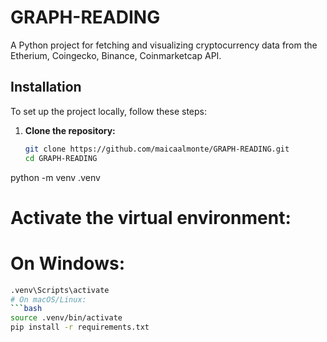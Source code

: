 # GRAPH-READING

A Python project for fetching and visualizing cryptocurrency data from the Etherium, Coingecko, Binance, Coinmarketcap API.

## Installation

To set up the project locally, follow these steps:

1. **Clone the repository:**
   ```bash
   git clone https://github.com/maicaalmonte/GRAPH-READING.git
   cd GRAPH-READING
python -m venv .venv
# Activate the virtual environment:
# On Windows:
```bash
.venv\Scripts\activate
# On macOS/Linux:
```bash
source .venv/bin/activate
pip install -r requirements.txt
